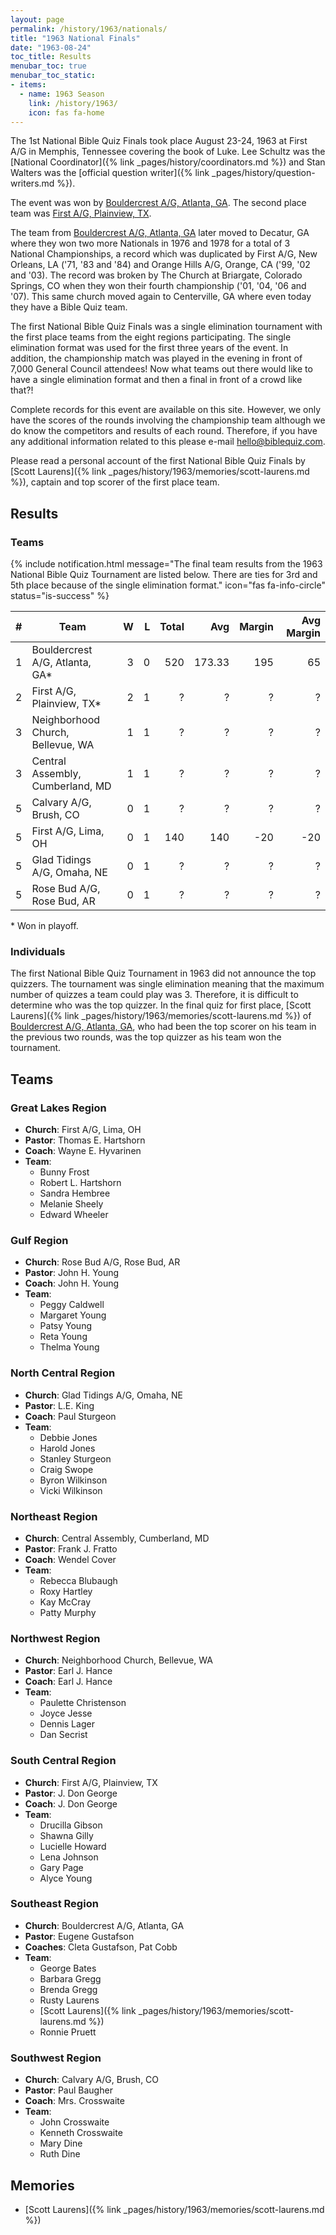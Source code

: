 ```yaml
---
layout: page
permalink: /history/1963/nationals/
title: "1963 National Finals"
date: "1963-08-24"
toc_title: Results
menubar_toc: true
menubar_toc_static:
- items:
  - name: 1963 Season
    link: /history/1963/
    icon: fas fa-home
---
```


The 1st National Bible Quiz Finals took place August 23-24, 1963 at First A/G in Memphis, Tennessee
covering the book of Luke. Lee Schultz was the [National Coordinator]({% link _pages/history/coordinators.md %}) and Stan Walters was the [official question writer]({% link _pages/history/question-writers.md %}).

The event was won by [Bouldercrest A/G, Atlanta, GA](#southeast-region). The second place team was [First A/G, Plainview, TX](#south-central-region).

The team from [Bouldercrest A/G, Atlanta, GA](#southeast-region) later moved to Decatur, GA where they
won two more Nationals in 1976 and 1978 for a total of 3 National Championships, a record which was duplicated by
First A/G, New Orleans, LA ('71, '83 and '84) and Orange Hills A/G, Orange, CA ('99, '02 and '03).  The record was broken by The Church at Briargate,
Colorado Springs, CO when they won their fourth championship ('01, '04, '06 and '07).
 This same church moved again to Centerville, GA where even
today they have a Bible Quiz team.

The first National Bible Quiz Finals was a single elimination tournament with the first place teams from
the eight regions participating. The single elimination format was used for the first three years of the
event. In addition, the championship match was played in the evening in front of 7,000 General Council
attendees! Now what teams out there would like to have a single elimination format and then a final in front
of a crowd like that?!

Complete records for this event are available on this site. However, we only have the scores of the rounds
involving the championship team although we do know the competitors and results of each round. Therefore,
if you have any additional information related to this please e-mail
[hello@biblequiz.com](mailto:hello@biblequiz.com).

Please read a personal account of the first National Bible Quiz Finals 
by [Scott Laurens]({% link _pages/history/1963/memories/scott-laurens.md %}), captain and top scorer of the first place team.

## Results

### Teams

{% include notification.html
   message="The final team results from the 1963 National Bible Quiz Tournament are listed below. There are ties for 3rd and 5th place because of the single elimination format."
   icon="fas fa-info-circle"
   status="is-success" %}

|    # | Team                              |    W |    L | Total |    Avg | Margin | Avg Margin |
| ---: | --------------------------------- | ---: | ---: | ----: | -----: | -----: | ---------: |
|    1 | Bouldercrest A/G, Atlanta, GA*    |    3 |    0 |   520 | 173.33 |    195 |         65 |
|    2 | First A/G, Plainview, TX*         |    2 |    1 |     ? |      ? |      ? |          ? |
|    3 | Neighborhood Church, Bellevue, WA |    1 |    1 |     ? |      ? |      ? |          ? |
|    3 | Central Assembly, Cumberland, MD  |    1 |    1 |     ? |      ? |      ? |          ? |
|    5 | Calvary A/G, Brush, CO            |    0 |    1 |     ? |      ? |      ? |          ? |
|    5 | First A/G, Lima, OH               |    0 |    1 |   140 |    140 |    -20 |        -20 |
|    5 | Glad Tidings A/G, Omaha, NE       |    0 |    1 |     ? |      ? |      ? |          ? |
|    5 | Rose Bud A/G, Rose Bud, AR        |    0 |    1 |     ? |      ? |      ? |          ? |

\* Won in playoff.

### Individuals

The first National Bible Quiz Tournament in 1963 did not announce the top quizzers. The tournament was single elimination meaning that the maximum number of quizzes a team could play was 3. Therefore, it is difficult to determine who was the top quizzer. In the final quiz for first place, [Scott Laurens]({% link _pages/history/1963/memories/scott-laurens.md %}) of [Bouldercrest A/G, Atlanta, GA](#southeast-region), who had been the top scorer on his team in the previous two rounds, was the top quizzer as his team won the tournament.

## Teams

### Great Lakes Region

* **Church**: First A/G, Lima, OH
* **Pastor**: Thomas E. Hartshorn
* **Coach**: Wayne E. Hyvarinen
* **Team**:
    * Bunny Frost
    * Robert L. Hartshorn
    * Sandra Hembree
    * Melanie Sheely
    * Edward Wheeler

### Gulf Region

* **Church**: Rose Bud A/G, Rose Bud, AR
* **Pastor**: John H. Young
* **Coach**: John H. Young
* **Team**:
    * Peggy Caldwell
    * Margaret Young
    * Patsy Young
    * Reta Young
    * Thelma Young

### North Central Region

* **Church**: Glad Tidings A/G, Omaha, NE
* **Pastor**: L.E. King
* **Coach**: Paul Sturgeon
* **Team**:
    * Debbie Jones
    * Harold Jones
    * Stanley Sturgeon
    * Craig Swope
    * Byron Wilkinson
    * Vicki Wilkinson

### Northeast Region

* **Church**: Central Assembly, Cumberland, MD
* **Pastor**: Frank J. Fratto
* **Coach**: Wendel Cover
* **Team**:
    * Rebecca Blubaugh
    * Roxy Hartley
    * Kay McCray
    * Patty Murphy

### Northwest Region

* **Church**: Neighborhood Church, Bellevue, WA
* **Pastor**: Earl J. Hance
* **Coach**: Earl J. Hance
* **Team**:
    * Paulette Christenson
    * Joyce Jesse
    * Dennis Lager
    * Dan Secrist

### South Central Region

* **Church**: First A/G, Plainview, TX
* **Pastor**: J. Don George
* **Coach**: J. Don George
* **Team**:
    * Drucilla Gibson
    * Shawna Gilly
    * Lucielle Howard
    * Lena Johnson
    * Gary Page
    * Alyce Young

### Southeast Region

* **Church**: Bouldercrest A/G, Atlanta, GA
* **Pastor**: Eugene Gustafson
* **Coaches**: Cleta Gustafson, Pat Cobb
* **Team**:
    * George Bates
    * Barbara Gregg
    * Brenda Gregg
    * Rusty Laurens
    * [Scott Laurens]({% link _pages/history/1963/memories/scott-laurens.md %})
    * Ronnie Pruett

### Southwest Region

* **Church**: Calvary A/G, Brush, CO
* **Pastor**: Paul Baugher
* **Coach**: Mrs. Crosswaite
* **Team**:
    * John Crosswaite
    * Kenneth Crosswaite
    * Mary Dine
    * Ruth Dine

## Memories
* [Scott Laurens]({% link _pages/history/1963/memories/scott-laurens.md %})